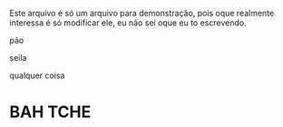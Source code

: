 Este arquivo é só um arquivo para demonstração, pois oque realmente interessa é só modificar ele, eu não sei oque eu to escrevendo.

pão


seila

qualquer coisa

# BAH TCHE